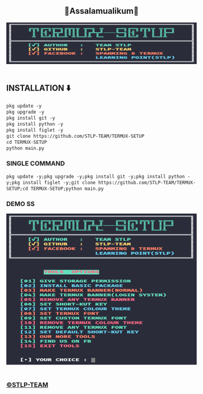 <center><h2>🖤Assalamualikum🖤</h2></center>
<center><img src="ss1.png" alt="STLP-TEAM" height="110" width="1500"></img></center></br>

<h2>INSTALLATION ⬇️</h2>



```
pkg update -y
pkg upgrade -y
pkg install git -y
pkg install python -y
pkg install figlet -y
git clone https://github.com/STLP-TEAM/TERMUX-SETUP
cd TERMUX-SETUP
python main.py
```


<h3>SINGLE COMMAND</h3>

```
pkg update -y;pkg upgrade -y;pkg install git -y;pkg install python -y;pkg install figlet -y;git clone https://github.com/STLP-TEAM/TERMUX-SETUP;cd TERMUX-SETUP;python main.py
```


<h3>DEMO SS</h3>
<center><img src="ss2.png" alt="STLP-TEAM" height="400" width="1500"></img></center></br>

<h3><a href="https://facebook.com/groups/spamming.termux.learning.point/"> ©️STLP-TEAM</a></h3>
